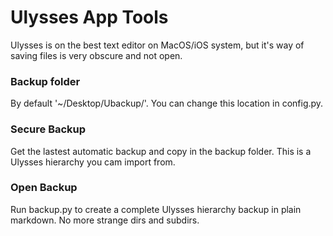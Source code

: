 # Ulysses App Tools

Ulysses is on the best text editor on MacOS/iOS system, but it's way of saving files is very obscure and not open.

### Backup folder

By default '~/Desktop/Ubackup/'. You can change this location in config.py.

### Secure Backup

Get the lastest automatic backup and copy in the backup folder. This is a Ulysses hierarchy you cam import from.

### Open Backup

Run backup.py to create a complete Ulysses hierarchy backup in plain markdown. No more strange dirs and subdirs.
